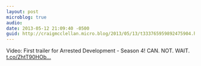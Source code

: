 ```yaml
---
layout: post
microblog: true
audio: 
date: 2013-05-12 21:09:40 -0500
guid: http://craigmcclellan.micro.blog/2013/05/13/t333765959892475904.html
---
```

Video: First trailer for Arrested Development - Season 4! CAN. NOT. WAIT. [t.co/ZhtT90HOb...](http://t.co/ZhtT90HObb)
